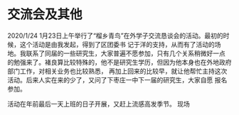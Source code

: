# 交流会及其他
2020/1/24
1月23日上午举行了“榴乡青鸟”在外学子交流恳谈会的活动。最初的时候，这个活动是由我发起，得到了区团委书
记于洋的支持，从而有了活动的场地。我联系了同届的一些研究生，大家普遍不愿参加，只有几个关系稍微好一点
的勉强来了。褚良算比较特殊的，他不是研究生学历，但因为他本身也在外地政府部门工作，对相关业务也比较熟悉，
再加上回来的比较早，就让他帮忙主持这次活动。后来人实在来的少了，又问了下枣庄一中下一届的研究生，大家自愿
报名参加。

活动在年前最后一天上班的日子开展，又赶上流感高发季节。
现场